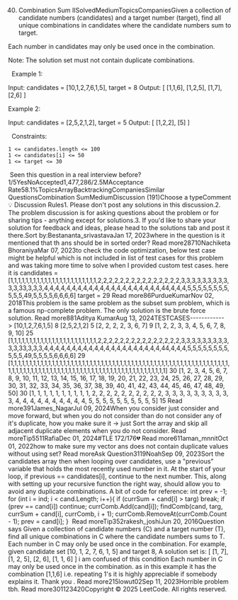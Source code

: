 40. Combination Sum IISolvedMediumTopicsCompaniesGiven a collection of candidate numbers (candidates) and a target number (target), find all unique combinations in candidates where the candidate numbers sum to target.

Each number in candidates may only be used once in the combination.

Note: The solution set must not contain duplicate combinations.

 
Example 1:

Input: candidates = [10,1,2,7,6,1,5], target = 8
Output: 
[
[1,1,6],
[1,2,5],
[1,7],
[2,6]
]


Example 2:

Input: candidates = [2,5,2,1,2], target = 5
Output: 
[
[1,2,2],
[5]
]


 
Constraints:


	1 <= candidates.length <= 100
	1 <= candidates[i] <= 50
	1 <= target <= 30

 Seen this question in a real interview before?1/5YesNoAccepted1,477,286/2.5MAcceptance Rate58.1%TopicsArrayBacktrackingCompaniesSimilar QuestionsCombination SumMediumDiscussion (191)Choose a typeComment💡 Discussion Rules1. Please don't post any solutions in this discussion.2. The problem discussion is for asking questions about the problem or for sharing tips - anything except for solutions.3. If you'd like to share your solution for feedback and ideas, please head to the solutions tab and post it there.Sort by:Bestananta_srivastavaJan 17, 2023where in the question is it mentioned that th ans should be in sorted order? Read more28710Nachiketa BhoraniyaMar 07, 2023to check the code optimization, below test case might be helpful which is not included in list of test cases for this problem and was taking more time to solve when I provided custom test cases. here it is
candidates = [1,1,1,1,1,1,1,1,1,1,1,1,1,1,1,1,1,1,1,1,1,1,1,2,2,2,2,2,2,2,2,2,2,2,2,2,2,2,3,3,3,3,3,3,3,3,3,3,3,33,3,3,3,4,4,4,4,4,4,4,4,4,4,4,4,4,4,4,4,4,4,4,4,4,44,4,4,4,5,5,5,5,5,5,5,5,5,5,5,49,5,5,5,5,6,6,6,6]
target = 29 Read more86PurdueKumarNov 02, 2018This problem is the same problem as the subset sum problem, which is a famous np-complete problem. The only solution is the brute force solution. Read more881Aditya KumarAug 13, 2024TESTCASES------------>
[10,1,2,7,6,1,5]
8
[2,5,2,1,2]
5
[2, 2, 2, 2, 3, 6, 7]
9
[1, 2, 2, 3, 3, 4, 5, 6, 7, 8, 9, 10]
 25
[1,1,1,1,1,1,1,1,1,1,1,1,1,1,1,1,1,1,1,1,1,1,1,2,2,2,2,2,2,2,2,2,2,2,2,2,2,2,3,3,3,3,3,3,3,3,3,3,3,33,3,3,3,4,4,4,4,4,4,4,4,4,4,4,4,4,4,4,4,4,4,4,4,4,44,4,4,4,5,5,5,5,5,5,5,5,5,5,5,49,5,5,5,5,6,6,6,6]
29
[1,1,1,1,1,1,1,1,1,1,1,1,1,1,1,1,1,1,1,1,1,1,1,1,1,1,1,1,1,1,1,1,1,1,1,1,1,1,1,1,1,1,1,1,1,1,1,1,1,1,1,1,1,1,1,1,1,1,1,1,1,1,1,1,1,1,1,1,1,1,1,1,1,1,1,1,1,1,1,1,1,1,1,1,1,1,1,1,1,1,1,1,1,1,1,1,1,1,1,1]
30
[1, 2, 3, 4, 5, 6, 7, 8, 9, 10, 11, 12, 13, 14, 15, 16, 17, 18, 19, 20, 21, 22, 23, 24, 25, 26, 27, 28, 29, 30, 31, 32, 33, 34, 35, 36, 37, 38, 39, 40, 41, 42, 43, 44, 45, 46, 47, 48, 49, 50]
30
 [1, 1, 1, 1, 1, 1, 1, 1, 1, 1, 2, 2, 2, 2, 2, 2, 2, 2, 2, 2, 3, 3, 3, 3, 3, 3, 3, 3, 3, 3, 4, 4, 4, 4, 4, 4, 4, 4, 4, 4, 5, 5, 5, 5, 5, 5, 5, 5, 5, 5]
 15 Read more391James_NagarJul 09, 2024When you consider just consider and move forward, but when you do not consider than do not consider any of it's duplicate, how you make sure it -> just Sort the array and skip all adjacent duplicate elements when you do not consider. Read moreTip5511RafiaDec 01, 2024#TLE 172/176💔 Read more611aman_mnnitOct 01, 2022how to make sure my vector<vector> ans does not contain duplicate values without using set? Read moreAsk Question3119NoahSep 09, 2023Sort the candidates array then when looping over candidates, use a "previous" variable that holds the most recently used number in it. At the start of your loop, if previous == candidates[i], continue to the next number. This, along with setting up your recursive function the right way, should allow you to avoid any duplicate combinations.
A bit of code for reference:
       int prev = -1;
       for (int i = ind; i < cand.Length; i++){
           if (currSum + cand[i] > targ) break;
           if (prev == cand[i]) continue;
           currComb.Add(cand[i]);
           findComb(cand, targ, currSum + cand[i], currComb, i + 1);
           currComb.RemoveAt(currComb.Count - 1);
           prev = cand[i];
       }  Read moreTip352rakesh_joshiJun 20, 2016Question says
Given a collection of candidate numbers (C) and a target number (T), find all unique combinations in C where the candidate numbers sums to T.
Each number in C may only be used once in the combination.
For example, given candidate set [10, 1, 2, 7, 6, 1, 5] and target 8,
A solution set is:
[
[1, 7],
[1, 2, 5],
[2, 6],
[1, 1, 6]
]
i am confused of this  condition
Each number in C may only be used once in the combination.
as in this example it has the combination [1,1,6]  i.e. repeating 1's
it is highly appreciable if somebody explains it. Thank you . Read more215lowut02Sep 11, 2023Horrible problem tbh. Read more301123420Copyright © 2025 LeetCode. All rights reserved.